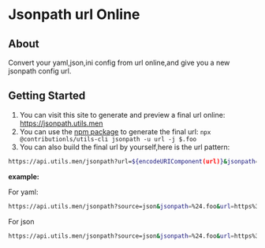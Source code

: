 # Jsonpath url Online

## About

Convert your yaml,json,ini config from url online,and give you a new jsonpath config url.

## Getting Started

1. You can visit this site to generate and preview a final url online: <https://jsonpath.utils.men>
1. You can use the [npm package](https://www.npmjs.com/package/@contributionls/utils-cli) to generate the final url: `npx @contributionls/utils-cli jsonpath -u url -j $.foo`
1. You can also build the final url by yourself,here is the url pattern:

```bash
https://api.utils.men/jsonpath?url=${encodeURIComponent(url)}&jsonpath=${encodeURIComponent(jsonpath)}
```

**example:**

For yaml:

```sh
https://api.utils.men/jsonpath?source=json&jsonpath=%24.foo&url=https%3A%2F%2Fgist.githubusercontent.com%2Fcontributionls%2F6ab023e9d4c1e17fc3dc13220812ca6f%2Fraw%2Fa.yaml
```

For json

```sh
https://api.utils.men/jsonpath?source=json&jsonpath=%24.foo&url=https%3A%2F%2Fgist.githubusercontent.com%2Fcontributionls%2F6ab023e9d4c1e17fc3dc13220812ca6f%2Fraw%2Fa.json
```

